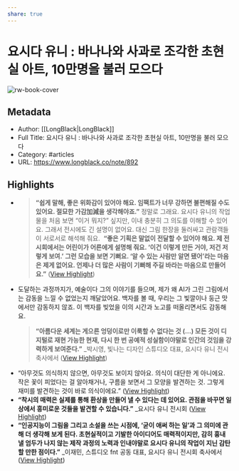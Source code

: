 ```yaml
---
share: true
---
```


# 요시다 유니 : 바나나와 사과로 조각한 초현실 아트, 10만명을 불러 모으다

![rw-book-cover](https://longblack-contens.s3.ap-northeast-2.amazonaws.com/image/20231115/1700023993710961c7589b7009fd536522a783c842.png)

## Metadata
- Author: [[LongBlack|LongBlack]]
- Full Title: 요시다 유니 : 바나나와 사과로 조각한 초현실 아트, 10만명을 불러 모으다
- Category: #articles
- URL: https://www.longblack.co/note/892

## Highlights
- > **“쉽게 말해, 좋은 위화감이 있어야 해요. 임팩트가 너무 강하면 불편해질 수도 있어요. 절묘한 가감****加減****을 생각해야죠.”**
  정말로 그래요. 요시다 유니의 작업물을 처음 보면 “이거 뭐지?” 싶지만, 이내 충분히 그 의도를 이해할 수 있어요. 그래서 전시에도 긴 설명이 없어요. 대신 그림 한장을 둘러싸고 관람객들이 서로서로 해석해 줘요. 
  > **“좋은 기획은 말없이 전달할 수 있어야 해요. 제 전시회에서는 어린이가 어른에게 설명해 줘요. ‘이건 이렇게 만든 거야, 저건 저렇게 보여.’ 그런 모습을 보면 기뻐요. ‘알 수 있는 사람만 알면 됐어’라는 마음은 제게 없어요. 언제나 더 많은 사람이 기뻐해 주길 바라는 마음으로 만들어요.”** ([View Highlight](https://read.readwise.io/read/01hfzj7nf3b1sf0rfkf2w3cgr4))
- 도달하는 과정까지가, 예술이다
  그의 이야기를 들으며, 제가 왜 AI가 그린 그림에서는 감동을 느낄 수 없었는지 깨달았어요. 백자를 볼 때, 우리는 그 빛깔이나 둥근 맛에서만 감동하지 않죠. 이 백자를 빚었을 이의 시간과 노고를 떠올리면서도 감동해요.   
  > **“아름다운 세계는 게으른 엉덩이로만 이룩할 수 없다는 것 (...) 모든 것이 디지털로 재현 가능한 현재, 다시 한 번 공예적 성실함이야말로 인간의 것임을 강력하게 보여준다.”** 
  > _박시영, 빛나는 디자인 스튜디오 대표, 요시다 유니 전시 축사에서 ([View Highlight](https://read.readwise.io/read/01hfzjagqjrv4cqav57f239y8j))
- “아무것도 의식하지 않으면, 아무것도 보이지 않아요. 의식이 대단한 게 아니에요. 작은 꽃이 피었다는 걸 알아채거나, 구름을 보면서 그 모양을 발견하는 것. 그렇게 재미를 발견하는 것이 바로 의식이에요.” ([View Highlight](https://read.readwise.io/read/01hfzjgknkmh7wphvy15rmp1pj))
- **“착시의 매력은 실제를 통해 환상을 만들어 낼 수 있다는 데 있어요. 관점을 바꾸면 일상에서 흥미로운 것들을 발견할 수 있습니다.”** 
  _요시다 유니 전시회 ([View Highlight](https://read.readwise.io/read/01hfzjgnpjwhq3f991sk11cjsm))
- **“인공지능이 그림을 그리고 소설을 쓰는 시점에, ‘굳이 애써 하는 일’과 그 의미에 관해 더 생각해 보게 된다. 초현실적이고 기발한 아이디어도 매력적이지만, 감히 흉내 낼 엄두가 나지 않는 제작 과정의 노력과 인내야말로 요시다 유니의 작업이 지닌 감탄할 만한 점이다.”** 
  _이재민, 스튜디오 fnt 공동 대표, 요시다 유니 전시회 축사에서 ([View Highlight](https://read.readwise.io/read/01hfzjh3yhznaxjgjzf81tnk20))
